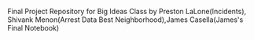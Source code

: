 Final Project Repository for Big Ideas Class by Preston LaLone(Incidents), Shivank Menon(Arrest Data Best Neighborhood),James Casella(James's Final Notebook)
